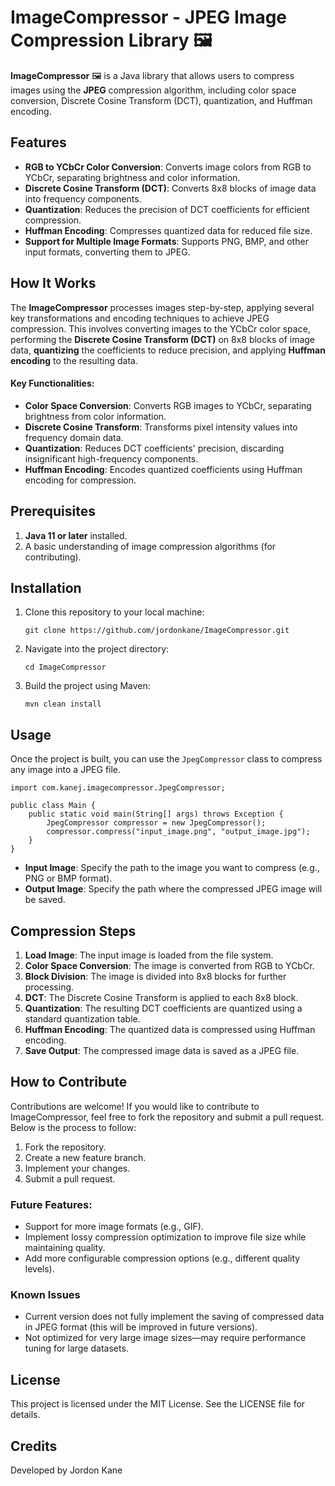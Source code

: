 # ImageCompressor - JPEG Image Compression Library 🖼️
**ImageCompressor** 🖼️ is a Java library that allows users to compress images using the **JPEG** compression algorithm, including color space conversion, Discrete Cosine Transform (DCT), quantization, and Huffman encoding.

## Features
- **RGB to YCbCr Color Conversion**: Converts image colors from RGB to YCbCr, separating brightness and color information.
- **Discrete Cosine Transform (DCT)**: Converts 8x8 blocks of image data into frequency components.
- **Quantization**: Reduces the precision of DCT coefficients for efficient compression.
- **Huffman Encoding**: Compresses quantized data for reduced file size.
- **Support for Multiple Image Formats**: Supports PNG, BMP, and other input formats, converting them to JPEG.

## How It Works
The **ImageCompressor** processes images step-by-step, applying several key transformations and encoding techniques to achieve JPEG compression. This involves converting images to the YCbCr color space, performing the **Discrete Cosine Transform (DCT)** on 8x8 blocks of image data, **quantizing** the coefficients to reduce precision, and applying **Huffman encoding** to the resulting data.

#### Key Functionalities:
- **Color Space Conversion**: Converts RGB images to YCbCr, separating brightness from color information.
- **Discrete Cosine Transform**: Transforms pixel intensity values into frequency domain data.
- **Quantization**: Reduces DCT coefficients' precision, discarding insignificant high-frequency components.
- **Huffman Encoding**: Encodes quantized coefficients using Huffman encoding for compression.
  
## Prerequisites
1. **Java 11 or later** installed.
2. A basic understanding of image compression algorithms (for contributing).

## Installation
1. Clone this repository to your local machine:
   ```
   git clone https://github.com/jordonkane/ImageCompressor.git
   ```
2. Navigate into the project directory:
   ```
   cd ImageCompressor
   ```
3. Build the project using Maven:
   ```
   mvn clean install
   ```

## Usage
Once the project is built, you can use the `JpegCompressor` class to compress any image into a JPEG file.

```
import com.kanej.imagecompressor.JpegCompressor;

public class Main {
    public static void main(String[] args) throws Exception {
        JpegCompressor compressor = new JpegCompressor();
        compressor.compress("input_image.png", "output_image.jpg");
    }
}
```
- **Input Image**: Specify the path to the image you want to compress (e.g., PNG or BMP format).
- **Output Image**: Specify the path where the compressed JPEG image will be saved.

## Compression Steps
1. **Load Image**: The input image is loaded from the file system.
2. **Color Space Conversion**: The image is converted from RGB to YCbCr.
3. **Block Division**: The image is divided into 8x8 blocks for further processing.
4. **DCT**: The Discrete Cosine Transform is applied to each 8x8 block.
5. **Quantization**: The resulting DCT coefficients are quantized using a standard quantization table.
6. **Huffman Encoding**: The quantized data is compressed using Huffman encoding.
7. **Save Output**: The compressed image data is saved as a JPEG file.

## How to Contribute
Contributions are welcome! If you would like to contribute to ImageCompressor, feel free to fork the repository and submit a pull request. Below is the process to follow:

1. Fork the repository.
2. Create a new feature branch.
3. Implement your changes.
4. Submit a pull request.

### Future Features:
- Support for more image formats (e.g., GIF).
- Implement lossy compression optimization to improve file size while maintaining quality.
- Add more configurable compression options (e.g., different quality levels).

### Known Issues
- Current version does not fully implement the saving of compressed data in JPEG format (this will be improved in future versions).
- Not optimized for very large image sizes—may require performance tuning for large datasets.

## License
This project is licensed under the MIT License. See the LICENSE file for details.

## Credits
Developed by Jordon Kane
